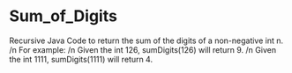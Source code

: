 # Sum_of_Digits
Recursive Java Code to return the sum of the digits of a non-negative int n.
/n For example:
/n Given the int 126, sumDigits(126) will return 9.
/n Given the int 1111, sumDigits(1111) will return 4.
